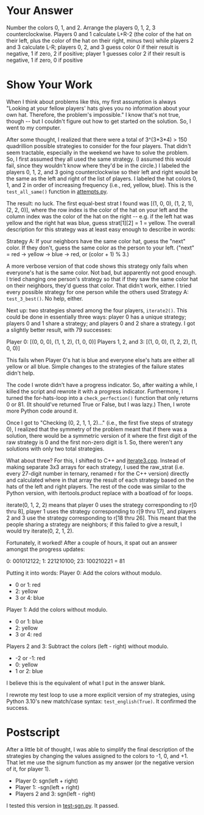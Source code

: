 # Your Answer

Number the colors 0, 1, and 2. Arrange the players 0, 1, 2, 3 counterclockwise. Players 0 and 1 calculate L+R-2 (the color of the hat on their left, plus the color of the hat on their right, minus two) while players 2 and 3 calculate L-R; players 0, 2, and 3 guess color 0 if their result is negative, 1 if zero, 2 if positive; player 1 guesses color 2 if their result is negative, 1 if zero, 0 if positive

# Show Your Work

When I think about problems like this, my first assumption is always "Looking at your fellow players' hats gives you no information about your own hat. Therefore, the problem's impossible." I know that's not true, though -- but I couldn't figure out how to get started on the solution. So, I went to my computer.

After some thought, I realized that there were a total of 3^(3\*3\*4) > 150 quadrillion possible strategies to consider for the four players. That didn't seem tractable, especially in the weekend we have to solve the problem. So, I first assumed they all used the same strategy. (I assumed this would fail, since they wouldn't know where they'd be in the circle.) I labeled the players 0, 1, 2, and 3 going counterclockwise so their left and right would be the same as the left and right of the list of players. I labeled the hat colors 0, 1, and 2 in order of increasing frequency (i.e., red, yellow, blue). This is the `test_all_same()` function in [attempts.py](attempts.py).

The result: no luck. The first equal-best strat I found was [(1, 0, 0), (1, 2, 1), (2, 2, 0)], where the row index is the color of the hat on your left and the column index was the color of the hat on the right -- e.g. if the left hat was yellow and the right hat was blue, guess strat[1][2] = 1 = yellow. The overall description for this strategy was at least easy enough to describe in words: 

Strategy A: If your neighbors have the same color hat, guess the "next" color. 
If they don't, guess the same color as the person to your left.
("next" = red -> yellow -> blue -> red, or (color + 1) % 3.)

A more verbose version of that code shows this strategy only fails when everyone's hat is the same color. Not bad, but apparently not good enough. I tried changing one person's strategy so that if they saw the same color hat on their neighbors, they'd guess that color. That didn't work, either. I tried every possible strategy for one person while the others used Strategy A: `test_3_best()`. No help, either.

Next up: two strategies shared among the four players, `iterate2()`. This could be done in essentially three ways: player 0 has a unique strategy; players 0 and 1 share a strategy; and players 0 and 2 share a strategy. I got a slightly better result, with 79 successes:

Player 0: [(0, 0, 0), (1, 1, 2), (1, 0, 0)]
Players 1, 2, and 3: [(1, 0, 0), (1, 2, 2), (1, 0, 0)]

This fails when Player 0's hat is blue and everyone else's hats are either all yellow or all blue. Simple changes to the strategies of the failure states didn't help.

The code I wrote didn't have a progress indicator. So, after waiting a while, I killed the script and rewrote it with a progress indicator. Furthermore, I turned the for-hats-loop into a `check_perfection()` function that only returns 0 or 81. (It should've returned True or False, but I was lazy.) Then, I wrote more Python code around it.

Once I got to "Checking (0, 2, 1, 1, 2)..." (i.e., the first five steps of strategy 0), I realized that the symmetry of the problem meant that if there was a solution, there would be a symmetric version of it where the first digit of the raw strategy is 0 and the first non-zero digit is 1. So, there weren't any solutions with only two total strategies.

What about three? For this, I shifted to C++ and [iterate3.cpp](iterate3.cpp). Instead of making separate 3x3 arrays for each strategy, I used the raw_strat (i.e. every 27-digit number in ternary, renamed r for the C++ version) directly and calculated where in that array the result of each strategy based on the hats of the left and right players. The rest of the code was similar to the Python version, with itertools.product replace with a boatload of for loops.

iterate(0, 1, 2, 2) means that player 0 uses the strategy corresponding to r[0 thru 8], player 1 uses the strategy corresponding to r[9 thru 17], and players 2 and 3 use the strategy corresponding to r[18 thru 26]. This meant that the people sharing a strategy are neighbors; if this failed to give a result, I would try iterate(0, 2, 1, 2).

Fortunately, it worked! After a couple of hours, it spat out an answer amongst the progress updates:

0: 001012122; 1: 221210100; 23: 100210221 = 81

Putting it into words:
Player 0: Add the colors without modulo. 
* 0 or 1: red
* 2: yellow
* 3 or 4: blue

Player 1: Add the colors without modulo.
* 0 or 1: blue
* 2: yellow
* 3 or 4: red

Players 2 and 3: Subtract the colors (left - right) without modulo.
* -2 or -1: red
* 0: yellow
* 1 or 2: blue

I believe this is the equivalent of what I put in the answer blank.

I rewrote my test loop to use a more explicit version of my strategies, using Python 3.10's new match/case syntax: `test_english(True)`. It confirmed the success.

# Postscript

After a little bit of thought, I was able to simplify the final description of the strategies by changing the values assigned to the colors to -1, 0, and +1. That let me use the signum function as my answer (or the negative version of it, for player 1). 
* Player 0: sgn(left + right)
* Player 1: -sgn(left + right)
* Players 2 and 3: sgn(left - right)

I tested this version in [test-sgn.py](test-sgn.py). It passed.
